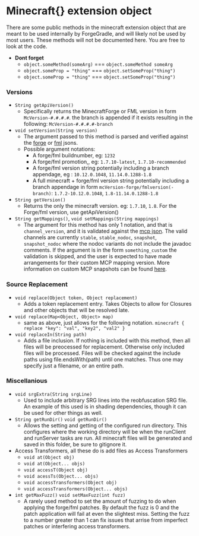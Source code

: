# Minecraft{} extension object

There are some public methods in the minecraft extension object that are meant to be used internally by ForgeGradle, and will likely not be used by most users. These methods will not be documented here. You are free to look at the code.

- **Dont forget**
    - `object.someMethod(someArg)` === `object.someMethod someArg`
    - `object.someProp = "thing"` === `object.setSomeProp("thing")`
    - `object.someProp = "thing"` === `object.setSomeProp("thing")`

### Versions
- `String getApiVersion()`
    - Specifically returns the MinecraftForge or FML version in form `McVersion-#.#.#.#`. the branch is appended if it exists resulting in the following: `McVersion-#.#.#.#-branch`
- `void setVersion(String version)`
    - The argument passed to this method is parsed and verified against the [forge](http://maven.minecraftforge.net/net/minecraftforge/forge/json) or [fml](http://maven.minecraftforge.net/net/minecraftforge/fml/json) jsons.
    - Possible argument notations:
        - A forge/fml buildnumber, eg: `1232`
        - A forge/fml promotion,, eg: `1.7.10-latest`, `1.7.10-recommended`
        - A forge/fml version string potentially including a branch appendage, eg : `10.12.0.1048`, `11.14.0.1288-1.8`
        - A full minecraft + forge/fml version string potentially including a branch appendage in form `mcVersion-forge/fmlversion(-branch)`: `1.7.2-10.12.0.1048`, `1.8-11.14.0.1288-1.8`
- `String getVersion()`
    - Returns the only the minecraft version. eg: `1.7.10`, `1.8`. For the Forge/fml version, use getApiVersion()
- `String getMappings()`, `void setMappings(String mappings)`
    - The argument for this method has only 1 notation, and that is `channel_version`, and it is validated against the [mcp json](http://export.mcpbot.bspk.rs/versions.json). The valid channels are currently `stable`, `stable_nodoc`, `snapshot`, `snapshot_nodoc` where the nodoc variants do not include the javadoc comments. If the argument is in the form `something_custom` the validation is skipped, and the user is expected to have made arrangements for their custom MCP mapping version. More information on custom MCP snapshots can be found [here](https://gist.github.com/AbrarSyed/0d1f7ebea8767e264038).


### Source Replacement
- `void replace(Object token, Object replacement)`
    - Adds a token replacement entry. Takes Objects to allow for Closures and other objects that will be resolved late.
- `void replace(Map<Object, Object> map)`
    - same as above, just allows for the following notation. `minecraft { replace "key": "val", "key2", "val2" }`
- `void replaceIn(String path)`
    - Adds a file inclusion. If nothing is included with this method, then all files will be preocessed for replacement. Otherwise only included files will be processed. Files will be checked against the include paths using file.endsWith(path) until one matches. Thus one may specify just a filename, or an entire path.

### Miscellanious
- `void srgExtra(String srgLine)`
    - Used to include arbitrary SRG lines into the reobfuscation SRG file. An example of this used is in shading dependencies, though it can be used for other things as well.
- `String getRunDir()` `void getRunDir()`
    - Allows the setting and getting of the configured run directory. This configures where the working directory will be when the runClient and runServer tasks are run. All minecraft files will be generated and saved in this folder, be sure to gitignore it.
- Access Transformers, all these do is add files as Access Transformers
    - `void at(Object obj)`
    - `void at(Object... objs)`
    - `void accessT(Object obj)`
    - `void acessTs(Object... objs)`
    - `void accessTransformers(Object obj)`
    - `void accessTransformers(Object... objs)`
- `int getMaxFuzz()` `void setMaxFuzz(int fuzz)`
    - A rarely used method to set the amount of fuzzing to do when applying the forge/fml patches. By default the fuzz is 0 and the patch application will fail at even the slightest miss. Setting the fuzz to a number greater than 1 can fix issues that arrise from imperfect patches or interfering access transformers.
